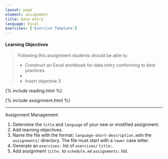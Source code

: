 ```yaml
---
layout: page
element: assignment
title: Data entry                
language: Excel
exercises: ['Exercise Template']
---
```


#### Learning Objectives

> Following this assignment students should be able to:
>
> - Construct an Excel workbook for data entry conforming to best practices.
> - 
> - Insert objective 3

{% include reading.html %}

{% include assignment.html %}

<!-- End of Assignments Template - Be sure to keep the include statements -->

****

Assignment Management

1. Determine the `title` and `language` of your new or modified assignment.
2. Add learning objectives.
3. Name the file with the format: `language-short-description.md`in the
   `assignments/` directory. The file must start with a `lower` case letter.
4. Generate an `exercises:` list of `exercises/` `title:`.
5. Add assignment `title:` to `schedule.md` `assignments:` list. 